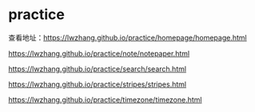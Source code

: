 # practice

查看地址：https://lwzhang.github.io/practice/homepage/homepage.html

https://lwzhang.github.io/practice/note/notepaper.html

https://lwzhang.github.io/practice/search/search.html

https://lwzhang.github.io/practice/stripes/stripes.html

https://lwzhang.github.io/practice/timezone/timezone.html
